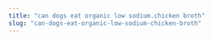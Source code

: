 ```yaml
---
title: "can dogs eat organic low sodium.chicken broth"
slug: "can-dogs-eat-organic-low-sodium-chicken-broth"
---
```


